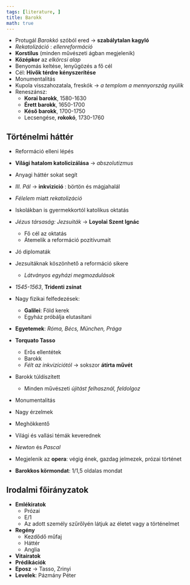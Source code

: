 ```yaml
---
tags: [literature, ] 
title: Barokk
math: true
---
```

- Protugál _Barokkó_ szóból ered -> __szabálytalan kagyló__
- _Rekatolizáció_ : _ellenreformáció_
- __Korstilus__ (minden művészeti ágban megjelenik)
- __Középkor__ az _elkörcsi alap_
- Benyomás keltése, lenyűgözés a fő cél
- Cél: __Hívők térdre kényszerítése__
- Monumentalitás
- Kupola visszahozatala, freskók -> _a templom a mennyország nyúlik_
- Reneszánsz:
	- __Korai barokk__, 1580-1630
	- __Érett barokk__, 1650-1700
	- __Késő barokk__, 1700-1750
	- Lecsengése, __rokokó__, 1730-1760

## Történelmi háttér
- Reformáció elleni lépés
- __Világi hatalom katolicizálása__ -> _abszolutizmus_
- Anyagi háttér sokat segít
- _III. Pál_ -> __inkvizició__ : börtön és mágjahalál
- _Félelem_ miatt _rekatolizáció_
- Iskolákban is gyermekkortól katolikus oktatás
- _Jézus társaság: Jezsuiták_ -> __Loyolai Szent Ignác__
	- Fő cél az oktatás
	- Átemelik a reformáció pozitívumait
- Jó diplomaták
- Jezsuitáknak köszönhető a reformáció sikere
	- _Látványos egyházi megmozdulások_
- _1545-1563_, __Tridenti zsinat__
- Nagy fizikai felfedezések:
	- __Galilei__: Föld kerek
	- Egyház próbálja elutasítani
- __Egyetemek__: _Róma, Bécs, München, Prága_

- __Torquato Tasso__
	- Erős ellentétek
	- Barokk
	- _Félt az inkvizíciótól_ -> sokszor __átírta művét__

- Barokk túldíszített
	- Minden művészeti _újitást felhasznál, feldolgoz_
- Monumentalitás
- Nagy érzelmek
- Meghökkentő
- Világi és vallási témák keverednek
- _Newton_ és _Pascal_
- Megjelenik az __opera__: végig ének, gazdag jelmezek, prózai történet
- __Barokkos körmondat__: 1/1,5 oldalas mondat

## Irodalmi főirányzatok
- __Emlékiratok__
	- Prózai
	- E/1
	- Az adott személy szűrőlyén látjuk az életet vagy a történelmet
- __Regény__
	- Kezdődő műfaj
	- Háttér
	- Anglia
- __Vitairatok__
- __Prédikációk__
- __Eposz__ -> Tasso, Zrinyi
- __Levelek__: Pázmány Péter

 
